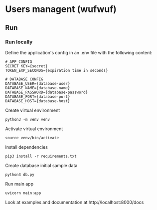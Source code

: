 # Users managent (wufwuf)

## Run

### Run locally

Define the application's config in an .env file with the following content:

```
# APP CONFIG
SECRET_KEY={secret}
TOKEN_EXP_SECONDS={expiration time in seconds}

# DATABASE CONFIG
DATABASE_USER={database-user}
DATABASE_NAME={database-name}
DATABASE_PASSWORD={database-password}
DATABASE_PORT={database-port}
DATABASE_HOST={database-host}

```

Create virtual environment

```
python3 -m venv venv
```

Activate virtual environment
```
source venv/bin/activate
```

Install dependencies
```
pip3 install -r requirements.txt
```

Create database initial sample data
```
python3 db.py
```

Run main app
```
uvicorn main:app
```

Look at examples and documentation at http://localhost:8000/docs

